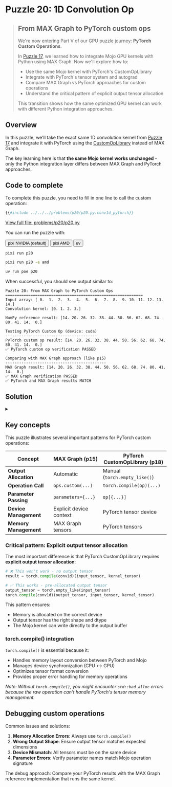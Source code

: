 # Puzzle 20: 1D Convolution Op

> ## From MAX Graph to PyTorch custom ops
>
> We're now entering Part V of our GPU puzzle journey: **PyTorch Custom Operations**.
>
> In [Puzzle 17](../puzzle_17/puzzle_17.md), we learned how to integrate Mojo GPU kernels with Python using MAX Graph. Now we'll explore how to:
>
> - Use the same Mojo kernel with PyTorch's CustomOpLibrary
> - Integrate with PyTorch's tensor system and autograd
> - Compare MAX Graph vs PyTorch approaches for custom operations
> - Understand the critical pattern of explicit output tensor allocation
>
> This transition shows how the same optimized GPU kernel can work with different Python integration approaches.

## Overview

In this puzzle, we'll take the exact same 1D convolution kernel from [Puzzle 17](../puzzle_17/puzzle_17.md) and integrate it with PyTorch using the [CustomOpLibrary](https://docs.modular.com/max/api/python/torch/CustomOpLibrary/) instead of MAX Graph.

The key learning here is that **the same Mojo kernel works unchanged** - only the Python integration layer differs between MAX Graph and PyTorch approaches.

## Code to complete

To complete this puzzle, you need to fill in one line to call the custom operation:

```python
{{#include ../../../problems/p20/p20.py:conv1d_pytorch}}
```

<a href="{{#include ../_includes/repo_url.md}}/blob/main/problems/p20/p20.py" class="filename">View full file: problems/p20/p20.py</a>

You can run the puzzle with:

<div class="code-tabs" data-tab-group="package-manager">
  <div class="tab-buttons">
    <button class="tab-button">pixi NVIDIA (default)</button>
    <button class="tab-button">pixi AMD</button>
    <button class="tab-button">uv</button>
  </div>
  <div class="tab-content">

```bash
pixi run p20
```

  </div>
  <div class="tab-content">

```bash
pixi run p20 -e amd
```

  </div>
  <div class="tab-content">

```bash
uv run poe p20
```

  </div>
</div>

When successful, you should see output similar to:

```
Puzzle 20: From MAX Graph to PyTorch Custom Ops
============================================================
Input array: [ 0.  1.  2.  3.  4.  5.  6.  7.  8.  9. 10. 11. 12. 13. 14.]
Convolution kernel: [0. 1. 2. 3.]

NumPy reference result: [14. 20. 26. 32. 38. 44. 50. 56. 62. 68. 74. 80. 41. 14.  0.]

Testing PyTorch Custom Op (device: cuda)
----------------------------------------
PyTorch custom op result: [14. 20. 26. 32. 38. 44. 50. 56. 62. 68. 74. 80. 41. 14.  0.]
✅ PyTorch custom op verification PASSED

Comparing with MAX Graph approach (like p15)
--------------------------------------------
MAX Graph result: [14. 20. 26. 32. 38. 44. 50. 56. 62. 68. 74. 80. 41. 14.  0.]
✅ MAX Graph verification PASSED
✅ PyTorch and MAX Graph results MATCH
```

## Solution

<details class="solution-details">
<summary></summary>

The solution requires calling the compiled custom operation with the proper arguments:

```python
{{#include ../../../solutions/p20/p20.py:conv1d_pytorch_call}}
```

<div class="solution-explanation">

This solution demonstrates several critical concepts:

### 1. **torch.compile() integration**

The solution shows `torch.compile` integration

```python
torch.compile(conv1d)(output_tensor, input_tensor, kernel_tensor)
```

### 2. **Explicit Output Tensor Allocation**

```python
output_tensor = torch.empty_like(input_tensor)
```

- Unlike MAX Graph which handles output allocation automatically
- PyTorch CustomOpLibrary requires **pre-allocated output tensors**
- The Mojo operation signature expects `(out, input, kernel)` order

### 3. **Parameter Dictionary**

```python
ops.conv1d[{"input_size": input_tensor.shape[0], "conv_size": kernel_tensor.shape[0]}]
```

- Parameters are passed as a dictionary to the operation
- These become compile-time parameters in the Mojo kernel
- Must match the parameter names in the Mojo `@staticmethod fn execute` signature

### 4. **Same Kernel, Different Integration**

The underlying Mojo kernel (`conv1d_kernel`) is identical to Puzzle 17:

- Same GPU kernel code
- Same memory access patterns
- Same computational logic
- Only the Python wrapper layer changes

</div>

</details>

## Key concepts

This puzzle illustrates several important patterns for PyTorch custom operations:

| Concept | MAX Graph (p15) | PyTorch CustomOpLibrary (p18) |
|---------|-----------------|-------------------------------|
| **Output Allocation** | Automatic | Manual (`torch.empty_like()`) |
| **Operation Call** | `ops.custom(...)` | `torch.compile(op)(...)` |
| **Parameter Passing** | `parameters={...}` | `op[{...}]` |
| **Device Management** | Explicit device context | PyTorch tensor device |
| **Memory Management** | MAX Graph tensors | PyTorch tensors |

### Critical pattern: Explicit output tensor allocation

The most important difference is that PyTorch CustomOpLibrary requires **explicit output tensor allocation**:

```python
# ❌ This won't work - no output tensor
result = torch.compile(conv1d)(input_tensor, kernel_tensor)

# ✅ This works - pre-allocated output tensor
output_tensor = torch.empty_like(input_tensor)
torch.compile(conv1d)(output_tensor, input_tensor, kernel_tensor)
```

This pattern ensures:

- Memory is allocated on the correct device
- Output tensor has the right shape and dtype
- The Mojo kernel can write directly to the output buffer

### torch.compile() integration

`torch.compile()` is essential because it:

- Handles memory layout conversion between PyTorch and Mojo
- Manages device synchronization (CPU ↔ GPU)
- Optimizes tensor format conversion
- Provides proper error handling for memory operations

_Note: Without `torch.compile()`, you might encounter `std::bad_alloc` errors because the raw operation can't handle PyTorch's tensor memory management._

## Debugging custom operations

Common issues and solutions:

1. **Memory Allocation Errors**: Always use `torch.compile()`
2. **Wrong Output Shape**: Ensure output tensor matches expected dimensions
3. **Device Mismatch**: All tensors must be on the same device
4. **Parameter Errors**: Verify parameter names match Mojo operation signature

The debug approach: Compare your PyTorch results with the MAX Graph reference implementation that runs the same kernel.
